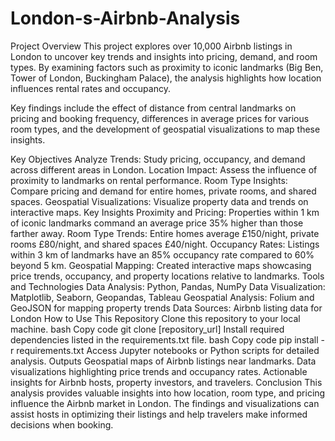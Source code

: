# London-s-Airbnb-Analysis
Project Overview
This project explores over 10,000 Airbnb listings in London to uncover key trends and insights into pricing, demand, and room types. By examining factors such as proximity to iconic landmarks (Big Ben, Tower of London, Buckingham Palace), the analysis highlights how location influences rental rates and occupancy.

Key findings include the effect of distance from central landmarks on pricing and booking frequency, differences in average prices for various room types, and the development of geospatial visualizations to map these insights.

Key Objectives
Analyze Trends: Study pricing, occupancy, and demand across different areas in London.
Location Impact: Assess the influence of proximity to landmarks on rental performance.
Room Type Insights: Compare pricing and demand for entire homes, private rooms, and shared spaces.
Geospatial Visualizations: Visualize property data and trends on interactive maps.
Key Insights
Proximity and Pricing: Properties within 1 km of iconic landmarks command an average price 35% higher than those farther away.
Room Type Trends: Entire homes average £150/night, private rooms £80/night, and shared spaces £40/night.
Occupancy Rates: Listings within 3 km of landmarks have an 85% occupancy rate compared to 60% beyond 5 km.
Geospatial Mapping: Created interactive maps showcasing price trends, occupancy, and property locations relative to landmarks.
Tools and Technologies
Data Analysis: Python, Pandas, NumPy
Data Visualization: Matplotlib, Seaborn, Geopandas, Tableau
Geospatial Analysis: Folium and GeoJSON for mapping property trends
Data Sources: Airbnb listing data for London
How to Use This Repository
Clone this repository to your local machine.
bash
Copy code
git clone [repository_url]
Install required dependencies listed in the requirements.txt file.
bash
Copy code
pip install -r requirements.txt
Access Jupyter notebooks or Python scripts for detailed analysis.
Outputs
Geospatial maps of Airbnb listings near landmarks.
Data visualizations highlighting price trends and occupancy rates.
Actionable insights for Airbnb hosts, property investors, and travelers.
Conclusion
This analysis provides valuable insights into how location, room type, and pricing influence the Airbnb market in London. The findings and visualizations can assist hosts in optimizing their listings and help travelers make informed decisions when booking.

